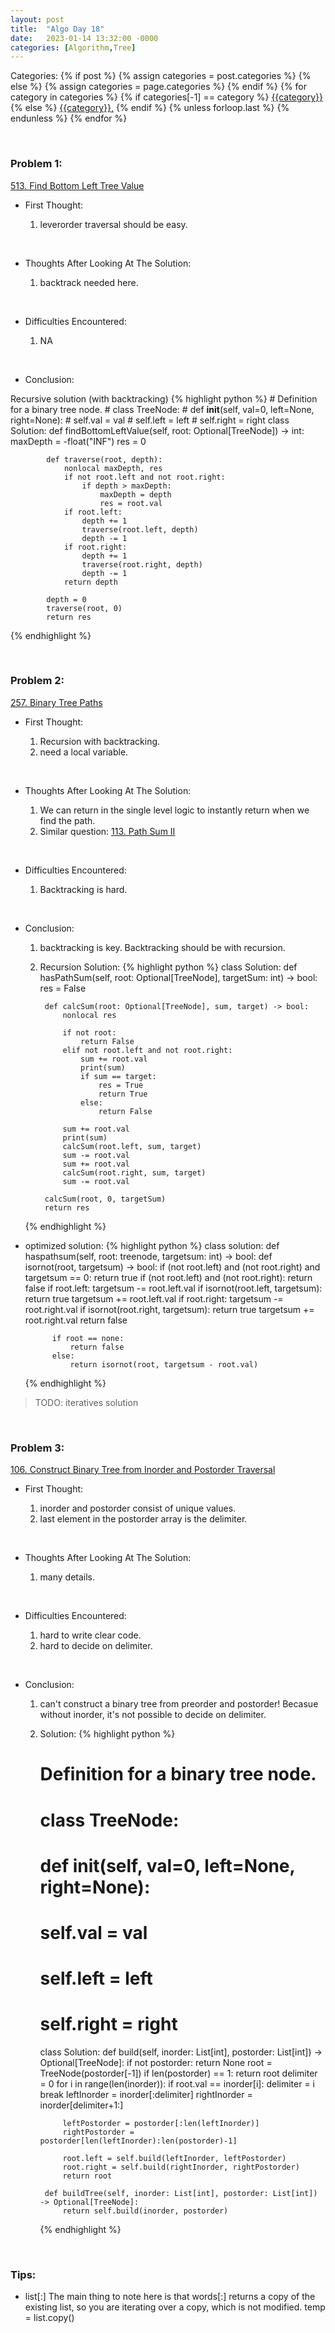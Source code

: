 ```yaml
---
layout: post
title:  "Algo Day 18"
date:   2023-01-14 13:32:00 -0000
categories: [Algorithm,Tree]
---
```


<div class="post-categories">
  Categories:
  {% if post %}
    {% assign categories = post.categories %}
  {% else %}
    {% assign categories = page.categories %}
  {% endif %}
  {% for category in categories %}
    {% if categories[-1] == category %}
        <a href="{{site.baseurl}}/categories/#{{category|slugize}}">{{category}}</a>
    {% else %}
        <a href="{{site.baseurl}}/categories/#{{category|slugize}}">{{category}},</a>
    {% endif %}
  {% unless forloop.last %}&nbsp;{% endunless %}
  {% endfor %}
</div>

&nbsp;

### Problem 1:

[513. Find Bottom Left Tree Value](https://leetcode.com/problems/find-bottom-left-tree-value/)

* First Thought:

  1. leverorder traversal should be easy.

&nbsp;

* Thoughts After Looking At The Solution:

  1. backtrack needed here.

&nbsp;

* Difficulties Encountered:

  1. NA

&nbsp;

* Conclusion:

Recursive solution (with backtracking)
  {% highlight python %}
    # Definition for a binary tree node.
    # class TreeNode:
    #     def __init__(self, val=0, left=None, right=None):
    #         self.val = val
    #         self.left = left
    #         self.right = right
    class Solution:
        def findBottomLeftValue(self, root: Optional[TreeNode]) -> int:
            maxDepth = -float("INF")
            res = 0

            def traverse(root, depth):
                nonlocal maxDepth, res
                if not root.left and not root.right:
                    if depth > maxDepth:
                        maxDepth = depth
                        res = root.val
                if root.left:
                    depth += 1
                    traverse(root.left, depth)
                    depth -= 1
                if root.right:
                    depth += 1
                    traverse(root.right, depth)
                    depth -= 1
                return depth

            depth = 0
            traverse(root, 0)
            return res
  {% endhighlight %}


&nbsp;

### Problem 2:

[257. Binary Tree Paths](https://leetcode.com/problems/binary-tree-paths/)

* First Thought:

  1. Recursion with backtracking.
  2. need a local variable.

&nbsp;

* Thoughts After Looking At The Solution:

  1. We can return in the single level logic to instantly return when we find the path.
  2. Similar question: [113. Path Sum II](https://leetcode.com/problems/path-sum-ii/)

&nbsp;

* Difficulties Encountered:

  1. Backtracking is hard.

&nbsp;

* Conclusion:
    1. backtracking is key. Backtracking should be with recursion.
    2. Recursion Solution:
    {% highlight python %}
        class Solution:
        def hasPathSum(self, root: Optional[TreeNode], targetSum: int) -> bool:
            res = False

            def calcSum(root: Optional[TreeNode], sum, target) -> bool:
                nonlocal res

                if not root:
                    return False
                elif not root.left and not root.right:
                    sum += root.val
                    print(sum)
                    if sum == target:
                        res = True
                        return True
                    else:
                        return False

                sum += root.val
                print(sum)
                calcSum(root.left, sum, target)
                sum -= root.val
                sum += root.val
                calcSum(root.right, sum, target)
                sum -= root.val

            calcSum(root, 0, targetSum)
            return res
    {% endhighlight %}

* optimized solution:
    {% highlight python %}
        class solution:
        def haspathsum(self, root: treenode, targetsum: int) -> bool:
            def isornot(root, targetsum) -> bool:
                if (not root.left) and (not root.right) and targetsum == 0:
                    return true 
                if (not root.left) and (not root.right):
                    return false 
                if root.left:
                    targetsum -= root.left.val
                    if isornot(root.left, targetsum): return true 
                    targetsum += root.left.val 
                if root.right:
                    targetsum -= root.right.val 
                    if isornot(root.right, targetsum): return true 
                    targetsum += root.right.val 
                return false

            if root == none:
                return false 
            else:
                return isornot(root, targetsum - root.val)
    {% endhighlight %}


>TODO: iteratives solution

&nbsp;

### Problem 3:

[106. Construct Binary Tree from Inorder and Postorder Traversal](https://leetcode.com/problems/construct-binary-tree-from-inorder-and-postorder-traversal/)

* First Thought:

  1. inorder and postorder consist of unique values.
  2. last element in the postorder array is the delimiter.

&nbsp;

* Thoughts After Looking At The Solution:

  1. many details.

&nbsp;

* Difficulties Encountered:

  1. hard to write clear code.
  2. hard to decide on delimiter.

&nbsp;

* Conclusion:

    1. can't construct a binary tree from preorder and postorder! Becasue without inorder, it's not possible to decide on delimiter.
    2. Solution:
        {% highlight python %}
        # Definition for a binary tree node.
        # class TreeNode:
        #     def __init__(self, val=0, left=None, right=None):
        #         self.val = val
        #         self.left = left
        #         self.right = right
        class Solution:
            def build(self, inorder: List[int], postorder: List[int]) -> Optional[TreeNode]:
                if not postorder:
                    return None
                root = TreeNode(postorder[-1])
                if len(postorder) == 1:
                    return root
                delimiter = 0
                for i in range(len(inorder)):
                    if root.val == inorder[i]:
                        delimiter = i
                        break
                leftInorder = inorder[:delimiter]
                rightInorder = inorder[delimiter+1:]

                leftPostorder = postorder[:len(leftInorder)]
                rightPostorder = postorder[len(leftInorder):len(postorder)-1]

                root.left = self.build(leftInorder, leftPostorder)
                root.right = self.build(rightInorder, rightPostorder)
                return root

            def buildTree(self, inorder: List[int], postorder: List[int]) -> Optional[TreeNode]:
                return self.build(inorder, postorder)
        {% endhighlight %}


&nbsp;

### Tips:

* list[:] The main thing to note here is that words[:] returns a copy of the existing list, so you are iterating over a copy, which is not modified. temp = list.copy()
